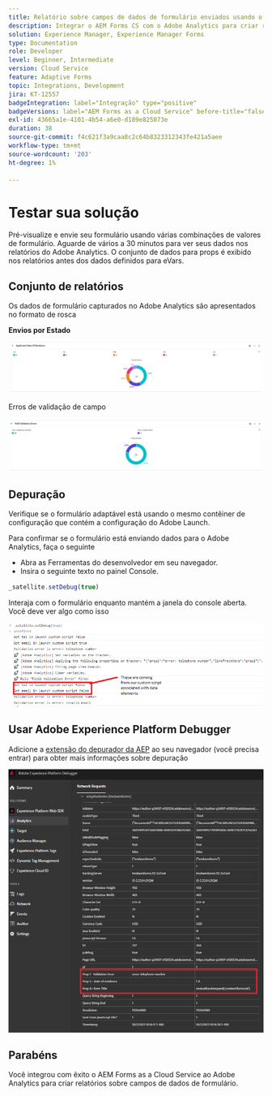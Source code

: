 ```yaml
---
title: Relatório sobre campos de dados de formulário enviados usando o Adobe Analytics
description: Integrar o AEM Forms CS com o Adobe Analytics para criar relatórios sobre campos de dados de formulário
solution: Experience Manager, Experience Manager Forms
type: Documentation
role: Developer
level: Beginner, Intermediate
version: Cloud Service
feature: Adaptive Forms
topic: Integrations, Development
jira: KT-12557
badgeIntegration: label="Integração" type="positive"
badgeVersions: label="AEM Forms as a Cloud Service" before-title="false"
exl-id: 43665a1e-4101-4b54-a6e0-d189e825073e
duration: 38
source-git-commit: f4c621f3a9caa8c2c64b8323312343fe421a5aee
workflow-type: tm+mt
source-wordcount: '203'
ht-degree: 1%

---
```


# Testar sua solução

Pré-visualize e envie seu formulário usando várias combinações de valores de formulário. Aguarde de vários a 30 minutos para ver seus dados nos relatórios do Adobe Analytics. O conjunto de dados para props é exibido nos relatórios antes dos dados definidos para eVars.

## Conjunto de relatórios

Os dados de formulário capturados no Adobe Analytics são apresentados no formato de rosca

**Envios por Estado**

![applicantsbystate](assets/donut.png)

Erros de validação de campo

![erro-validação-campo](assets/donut-field-validation.png)

## Depuração

Verifique se o formulário adaptável está usando o mesmo contêiner de configuração que contém a configuração do Adobe Launch.

Para confirmar se o formulário está enviando dados para o Adobe Analytics, faça o seguinte

* Abra as Ferramentas do desenvolvedor em seu navegador.
* Insira o seguinte texto no painel Console.

```javascript
_satellite.setDebug(true)
```

Interaja com o formulário enquanto mantém a janela do console aberta. Você deve ver algo como isso

![depuração-console](assets/debug.png)

## Usar Adobe Experience Platform Debugger

Adicione a [extensão do depurador da AEP](https://experienceleague.adobe.com/docs/experience-platform/debugger/home.html) ao seu navegador (você precisa entrar) para obter mais informações sobre depuração

![depurador-plataforma](assets/platform-debugger.png)

## Parabéns

Você integrou com êxito o AEM Forms as a Cloud Service ao Adobe Analytics para criar relatórios sobre campos de dados de formulário.
